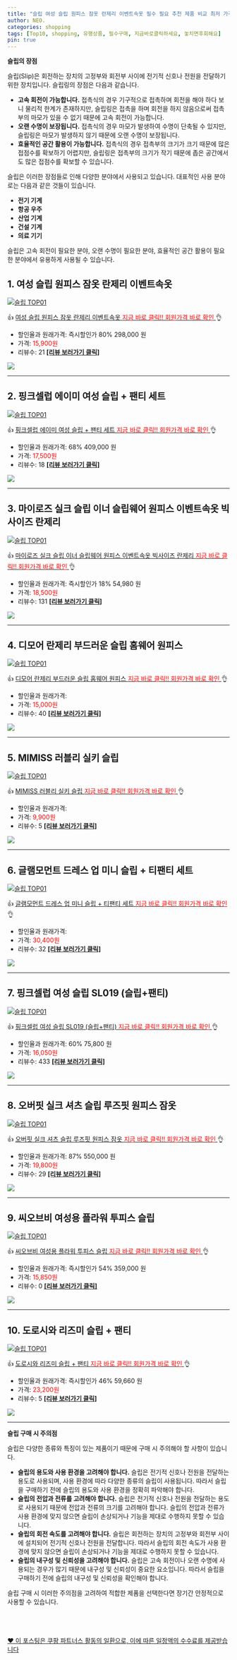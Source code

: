 ```yaml
---
title: "슬립 여성 슬립 원피스 잠옷 란제리 이벤트속옷 필수 필요 추천 제품 비교 최저 가격 비교 장점 구매 후기 구매평"
author: NEO.
categories: shopping
tags: [Top10, shopping, 유행상품, 필수구매, 지금바로클릭하세요, 놓치면후회해요]
pin: true
---
```

**슬립의 장점**

슬립(Slip)은 회전하는 장치의 고정부와 회전부 사이에 전기적 신호나 전원을 전달하기 위한 장치입니다. 슬립링의 장점은 다음과 같습니다.

* **고속 회전이 가능합니다.** 접촉식의 경우 기구적으로 접촉하며 회전을 해야 하다 보니 물리적 한계가 존재하지만, 슬립링은 접촉을 하며 회전을 하지 않음으로써 접촉부의 마모가 있을 수 없기 때문에 고속 회전이 가능합니다.
* **오랜 수명이 보장됩니다.** 접촉식의 경우 마모가 발생하여 수명이 단축될 수 있지만, 슬립링은 마모가 발생하지 않기 때문에 오랜 수명이 보장됩니다.
* **효율적인 공간 활용이 가능합니다.** 접촉식의 경우 접촉부의 크기가 크기 때문에 많은 접점수를 확보하기 어렵지만, 슬립링은 접촉부의 크기가 작기 때문에 좁은 공간에서도 많은 접점수를 확보할 수 있습니다.

슬립은 이러한 장점들로 인해 다양한 분야에서 사용되고 있습니다. 대표적인 사용 분야로는 다음과 같은 것들이 있습니다.

* **전기 기계**
* **항공 우주**
* **산업 기계**
* **건설 기계**
* **의료 기기**

슬립은 고속 회전이 필요한 분야, 오랜 수명이 필요한 분야, 효율적인 공간 활용이 필요한 분야에서 유용하게 사용될 수 있습니다.

   

## 1. 여성 슬립 원피스 잠옷 란제리 이벤트속옷

[![슬립 TOP01](https://thumbnail9.coupangcdn.com/thumbnails/remote/490x490ex/image/vendor_inventory/37c8/71e9028cde9bda88346f2f487af66d9bbda5794a07d67c5f59ad55f518b7.jpg)](https://link.coupang.com/re/AFFSDP?lptag=AF3617701&subid=GithubCoopas&pageKey=7715029528&traceid=V0-153&itemId=20690682913&vendorItemId=86937695126)


👍 [여성 슬립 원피스 잠옷 란제리 이벤트속옷 <font color=red> 지금 바로 클릭!! 회원가격 바로 확인 </font> ](https://link.coupang.com/re/AFFSDP?lptag=AF3617701&subid=GithubCoopas&pageKey=7715029528&traceid=V0-153&itemId=20690682913&vendorItemId=86937695126) 👌 


- 할인율과 원래가격: 즉시할인가 80%  298,000   원
- 가격: <span style='color:red'>15,900원</span>
- 리뷰수: 21  [**[리뷰 보러가기 클릭]**](https://link.coupang.com/re/AFFSDP?lptag=AF3617701&subid=GithubCoopas&pageKey=7715029528&traceid=V0-153&itemId=20690682913&vendorItemId=86937695126)

[![](/discount_price.png)](https://link.coupang.com/re/AFFSDP?lptag=AF3617701&subid=GithubCoopas&pageKey=7715029528&traceid=V0-153&itemId=20690682913&vendorItemId=86937695126)

---


   

## 2. 핑크셀럽 에이미 여성 슬립 + 팬티 세트

[![슬립 TOP01](https://thumbnail10.coupangcdn.com/thumbnails/remote/490x490ex/image/vendor_inventory/5733/3dbd993c0c854b66bea62d3171b2b9984ca24b3c4590b3a0e7e4ec15bf49.jpg)](https://link.coupang.com/re/AFFSDP?lptag=AF3617701&subid=GithubCoopas&pageKey=6818580444&traceid=V0-153&itemId=16062992883&vendorItemId=83348942547)


👍 [핑크셀럽 에이미 여성 슬립 + 팬티 세트 <font color=red> 지금 바로 클릭!! 회원가격 바로 확인 </font> ](https://link.coupang.com/re/AFFSDP?lptag=AF3617701&subid=GithubCoopas&pageKey=6818580444&traceid=V0-153&itemId=16062992883&vendorItemId=83348942547) 👌 


- 할인율과 원래가격: 68%  409,000   원
- 가격: <span style='color:red'>17,500원</span>
- 리뷰수: 18  [**[리뷰 보러가기 클릭]**](https://link.coupang.com/re/AFFSDP?lptag=AF3617701&subid=GithubCoopas&pageKey=6818580444&traceid=V0-153&itemId=16062992883&vendorItemId=83348942547)

[![](/discount_price.png)](https://link.coupang.com/re/AFFSDP?lptag=AF3617701&subid=GithubCoopas&pageKey=6818580444&traceid=V0-153&itemId=16062992883&vendorItemId=83348942547)

---


   

## 3. 마이로즈 실크 슬립 이너 슬립웨어 원피스 이벤트속옷 빅사이즈 란제리

[![슬립 TOP01](https://thumbnail7.coupangcdn.com/thumbnails/remote/490x490ex/image/vendor_inventory/67a5/6aa9823858a7fd76c7d873a32eb7c30580c09b0b23a935558066318b3ced.jpg)](https://link.coupang.com/re/AFFSDP?lptag=AF3617701&subid=GithubCoopas&pageKey=7198654606&traceid=V0-153&itemId=18191022292&vendorItemId=86362532145)


👍 [마이로즈 실크 슬립 이너 슬립웨어 원피스 이벤트속옷 빅사이즈 란제리 <font color=red> 지금 바로 클릭!! 회원가격 바로 확인 </font> ](https://link.coupang.com/re/AFFSDP?lptag=AF3617701&subid=GithubCoopas&pageKey=7198654606&traceid=V0-153&itemId=18191022292&vendorItemId=86362532145) 👌 


- 할인율과 원래가격: 즉시할인가 18%  54,980   원
- 가격: <span style='color:red'>18,500원</span>
- 리뷰수: 131  [**[리뷰 보러가기 클릭]**](https://link.coupang.com/re/AFFSDP?lptag=AF3617701&subid=GithubCoopas&pageKey=7198654606&traceid=V0-153&itemId=18191022292&vendorItemId=86362532145)

[![](/discount_price.png)](https://link.coupang.com/re/AFFSDP?lptag=AF3617701&subid=GithubCoopas&pageKey=7198654606&traceid=V0-153&itemId=18191022292&vendorItemId=86362532145)

---


   

## 4. 디모어 란제리 부드러운 슬립 홈웨어 원피스

[![슬립 TOP01](https://thumbnail8.coupangcdn.com/thumbnails/remote/490x490ex/image/vendor_inventory/f7e6/54c7a4aaec9e22b8c43da1baa6f08b57ff0dd8b29d3def9c31439182fc4d.jpg)](https://link.coupang.com/re/AFFSDP?lptag=AF3617701&subid=GithubCoopas&pageKey=6715668476&traceid=V0-153&itemId=15606328010&vendorItemId=82824577376)


👍 [디모어 란제리 부드러운 슬립 홈웨어 원피스 <font color=red> 지금 바로 클릭!! 회원가격 바로 확인 </font> ](https://link.coupang.com/re/AFFSDP?lptag=AF3617701&subid=GithubCoopas&pageKey=6715668476&traceid=V0-153&itemId=15606328010&vendorItemId=82824577376) 👌 


- 할인율과 원래가격: 
- 가격: <span style='color:red'>15,000원</span>
- 리뷰수: 40  [**[리뷰 보러가기 클릭]**](https://link.coupang.com/re/AFFSDP?lptag=AF3617701&subid=GithubCoopas&pageKey=6715668476&traceid=V0-153&itemId=15606328010&vendorItemId=82824577376)

[![](/discount_price.png)](https://link.coupang.com/re/AFFSDP?lptag=AF3617701&subid=GithubCoopas&pageKey=6715668476&traceid=V0-153&itemId=15606328010&vendorItemId=82824577376)

---


   

## 5. MIMISS 러블리 실키 슬립

[![슬립 TOP01](https://thumbnail6.coupangcdn.com/thumbnails/remote/490x490ex/image/vendor_inventory/37d6/6628afe04862baf2897585dfbf97e49caf4367af2fdcd86cd53884679041.jpg)](https://link.coupang.com/re/AFFSDP?lptag=AF3617701&subid=GithubCoopas&pageKey=6773355310&traceid=V0-153&itemId=15909689109&vendorItemId=83117281985)


👍 [MIMISS 러블리 실키 슬립 <font color=red> 지금 바로 클릭!! 회원가격 바로 확인 </font> ](https://link.coupang.com/re/AFFSDP?lptag=AF3617701&subid=GithubCoopas&pageKey=6773355310&traceid=V0-153&itemId=15909689109&vendorItemId=83117281985) 👌 


- 할인율과 원래가격: 
- 가격: <span style='color:red'>9,900원</span>
- 리뷰수: 5  [**[리뷰 보러가기 클릭]**](https://link.coupang.com/re/AFFSDP?lptag=AF3617701&subid=GithubCoopas&pageKey=6773355310&traceid=V0-153&itemId=15909689109&vendorItemId=83117281985)

[![](/discount_price.png)](https://link.coupang.com/re/AFFSDP?lptag=AF3617701&subid=GithubCoopas&pageKey=6773355310&traceid=V0-153&itemId=15909689109&vendorItemId=83117281985)

---


   

## 6. 글램모먼트 드레스 업 미니 슬립 + 티팬티 세트

[![슬립 TOP01](https://thumbnail8.coupangcdn.com/thumbnails/remote/490x490ex/image/retail/images/1036797585768809-e142dd28-e05f-4854-bbfc-05d8c51b4623.jpg)](https://link.coupang.com/re/AFFSDP?lptag=AF3617701&subid=GithubCoopas&pageKey=6689966396&traceid=V0-153&itemId=15456437451&vendorItemId=82676016247)


👍 [글램모먼트 드레스 업 미니 슬립 + 티팬티 세트 <font color=red> 지금 바로 클릭!! 회원가격 바로 확인 </font> ](https://link.coupang.com/re/AFFSDP?lptag=AF3617701&subid=GithubCoopas&pageKey=6689966396&traceid=V0-153&itemId=15456437451&vendorItemId=82676016247) 👌 


- 할인율과 원래가격: 
- 가격: <span style='color:red'>30,400원</span>
- 리뷰수: 32  [**[리뷰 보러가기 클릭]**](https://link.coupang.com/re/AFFSDP?lptag=AF3617701&subid=GithubCoopas&pageKey=6689966396&traceid=V0-153&itemId=15456437451&vendorItemId=82676016247)

[![](/discount_price.png)](https://link.coupang.com/re/AFFSDP?lptag=AF3617701&subid=GithubCoopas&pageKey=6689966396&traceid=V0-153&itemId=15456437451&vendorItemId=82676016247)

---


   

## 7. 핑크셀럽 여성 슬립 SL019 (슬립+팬티)

[![슬립 TOP01](https://thumbnail10.coupangcdn.com/thumbnails/remote/490x490ex/image/vendor_inventory/3eec/765ed73ac6a2b926db0041893c8b6fd8a09b655577ad97f3c8a0ef8860b8.jpg)](https://link.coupang.com/re/AFFSDP?lptag=AF3617701&subid=GithubCoopas&pageKey=6807870164&traceid=V0-153&itemId=16095179876&vendorItemId=83292731784)


👍 [핑크셀럽 여성 슬립 SL019 (슬립+팬티) <font color=red> 지금 바로 클릭!! 회원가격 바로 확인 </font> ](https://link.coupang.com/re/AFFSDP?lptag=AF3617701&subid=GithubCoopas&pageKey=6807870164&traceid=V0-153&itemId=16095179876&vendorItemId=83292731784) 👌 


- 할인율과 원래가격: 60%  75,800   원
- 가격: <span style='color:red'>16,050원</span>
- 리뷰수: 433  [**[리뷰 보러가기 클릭]**](https://link.coupang.com/re/AFFSDP?lptag=AF3617701&subid=GithubCoopas&pageKey=6807870164&traceid=V0-153&itemId=16095179876&vendorItemId=83292731784)

[![](/discount_price.png)](https://link.coupang.com/re/AFFSDP?lptag=AF3617701&subid=GithubCoopas&pageKey=6807870164&traceid=V0-153&itemId=16095179876&vendorItemId=83292731784)

---


   

## 8. 오버핏 실크 셔츠 슬립 루즈핏 원피스 잠옷

[![슬립 TOP01](https://thumbnail10.coupangcdn.com/thumbnails/remote/490x490ex/image/vendor_inventory/b0cc/604e297a9d1e4bdbd7e5572198b2a53832770bf26508012f1998433599bc.jpg)](https://link.coupang.com/re/AFFSDP?lptag=AF3617701&subid=GithubCoopas&pageKey=7670309235&traceid=V0-153&itemId=20459586238&vendorItemId=84819643888)


👍 [오버핏 실크 셔츠 슬립 루즈핏 원피스 잠옷 <font color=red> 지금 바로 클릭!! 회원가격 바로 확인 </font> ](https://link.coupang.com/re/AFFSDP?lptag=AF3617701&subid=GithubCoopas&pageKey=7670309235&traceid=V0-153&itemId=20459586238&vendorItemId=84819643888) 👌 


- 할인율과 원래가격: 87%  550,000   원
- 가격: <span style='color:red'>19,800원</span>
- 리뷰수: 29  [**[리뷰 보러가기 클릭]**](https://link.coupang.com/re/AFFSDP?lptag=AF3617701&subid=GithubCoopas&pageKey=7670309235&traceid=V0-153&itemId=20459586238&vendorItemId=84819643888)

[![](/discount_price.png)](https://link.coupang.com/re/AFFSDP?lptag=AF3617701&subid=GithubCoopas&pageKey=7670309235&traceid=V0-153&itemId=20459586238&vendorItemId=84819643888)

---


   

## 9. 씨오브비 여성용 플라워 투피스 슬립

[![슬립 TOP01](https://thumbnail8.coupangcdn.com/thumbnails/remote/490x490ex/image/retail/images/2023/01/24/17/7/0dbe4d4b-45ca-4cc4-9519-611c58f8002c.jpg)](https://link.coupang.com/re/AFFSDP?lptag=AF3617701&subid=GithubCoopas&pageKey=7085344865&traceid=V0-153&itemId=17648581139&vendorItemId=84814189508)


👍 [씨오브비 여성용 플라워 투피스 슬립 <font color=red> 지금 바로 클릭!! 회원가격 바로 확인 </font> ](https://link.coupang.com/re/AFFSDP?lptag=AF3617701&subid=GithubCoopas&pageKey=7085344865&traceid=V0-153&itemId=17648581139&vendorItemId=84814189508) 👌 


- 할인율과 원래가격: 즉시할인가 54%  359,000   원
- 가격: <span style='color:red'>15,850원</span>
- 리뷰수: 0  [**[리뷰 보러가기 클릭]**](https://link.coupang.com/re/AFFSDP?lptag=AF3617701&subid=GithubCoopas&pageKey=7085344865&traceid=V0-153&itemId=17648581139&vendorItemId=84814189508)

[![](/discount_price.png)](https://link.coupang.com/re/AFFSDP?lptag=AF3617701&subid=GithubCoopas&pageKey=7085344865&traceid=V0-153&itemId=17648581139&vendorItemId=84814189508)

---


   

## 10. 도로시와 리즈미 슬립 + 팬티

[![슬립 TOP01](https://thumbnail9.coupangcdn.com/thumbnails/remote/490x490ex/image/retail/images/7805524852175042-dea57e03-b592-47fa-bafd-5d0b09bc425d.jpg)](https://link.coupang.com/re/AFFSDP?lptag=AF3617701&subid=GithubCoopas&pageKey=5637872201&traceid=V0-153&itemId=9188743243&vendorItemId=76474542347)


👍 [도로시와 리즈미 슬립 + 팬티 <font color=red> 지금 바로 클릭!! 회원가격 바로 확인 </font> ](https://link.coupang.com/re/AFFSDP?lptag=AF3617701&subid=GithubCoopas&pageKey=5637872201&traceid=V0-153&itemId=9188743243&vendorItemId=76474542347) 👌 


- 할인율과 원래가격: 즉시할인가 46%  59,660   원
- 가격: <span style='color:red'>23,200원</span>
- 리뷰수: 5  [**[리뷰 보러가기 클릭]**](https://link.coupang.com/re/AFFSDP?lptag=AF3617701&subid=GithubCoopas&pageKey=5637872201&traceid=V0-153&itemId=9188743243&vendorItemId=76474542347)

[![](/discount_price.png)](https://link.coupang.com/re/AFFSDP?lptag=AF3617701&subid=GithubCoopas&pageKey=5637872201&traceid=V0-153&itemId=9188743243&vendorItemId=76474542347)

---
**슬립 구매 시 주의점**

슬립은 다양한 종류와 특징이 있는 제품이기 때문에 구매 시 주의해야 할 사항이 있습니다.

* **슬립의 용도와 사용 환경을 고려해야 합니다.** 슬립은 전기적 신호나 전원을 전달하는 용도로 사용되며, 사용 환경에 따라 다양한 종류의 슬립이 사용됩니다. 따라서 슬립을 구매하기 전에 슬립의 용도와 사용 환경을 정확히 파악해야 합니다.
* **슬립의 전압과 전류를 고려해야 합니다.** 슬립은 전기적 신호나 전원을 전달하는 용도로 사용되기 때문에 전압과 전류의 크기를 고려해야 합니다. 슬립의 전압과 전류가 사용 환경에 맞지 않으면 슬립이 손상되거나 기능을 제대로 수행하지 못할 수 있습니다.
* **슬립의 회전 속도를 고려해야 합니다.** 슬립은 회전하는 장치의 고정부와 회전부 사이에 설치되어 전기적 신호나 전원을 전달합니다. 따라서 슬립의 회전 속도가 사용 환경에 맞지 않으면 슬립이 손상되거나 기능을 제대로 수행하지 못할 수 있습니다.
* **슬립의 내구성 및 신뢰성을 고려해야 합니다.** 슬립은 고속 회전이나 오랜 수명에 사용되는 경우가 많기 때문에 내구성 및 신뢰성이 중요한 요소입니다. 따라서 슬립을 구매하기 전에 슬립의 내구성 및 신뢰성을 확인해야 합니다.

슬립 구매 시 이러한 주의점을 고려하여 적합한 제품을 선택한다면 장기간 안정적으로 사용할 수 있습니다.<br><br><br><br><br> [ ❤  이 포스팅은 쿠팡 파트너스 활동의 일환으로, 이에 따른 일정액의 수수료를 제공받습니다](https://link.coupang.com/a/bcEFyh)